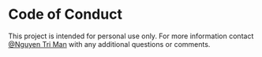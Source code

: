 # Code of Conduct

This project is intended for personal use only. For more information contact
[@Nguyen Tri Man](https://github.com/nguyentriman) with any additional questions or comments.
